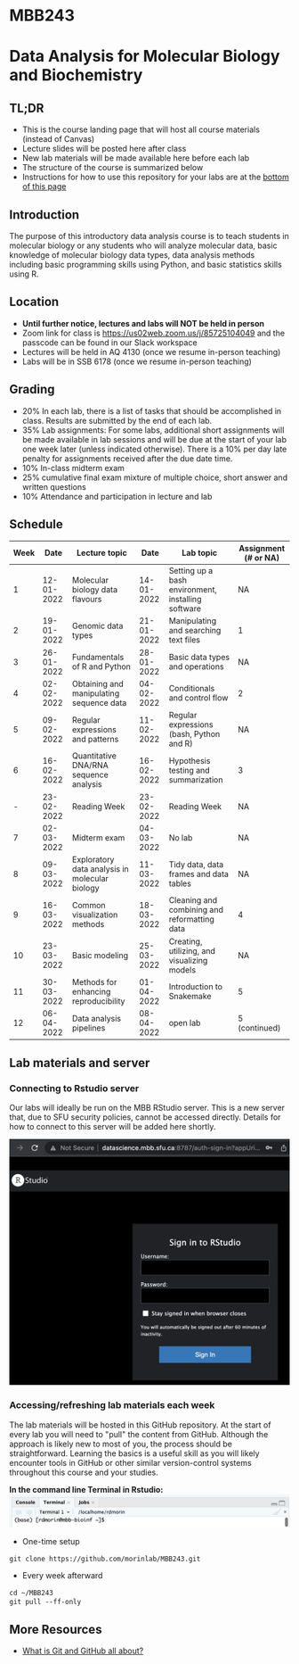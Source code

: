 # MBB243 
# Data Analysis for Molecular Biology and Biochemistry

## TL;DR

* This is the course landing page that will host all course materials (instead of Canvas)
* Lecture slides will be posted here after class
* New lab materials will be made available here before each lab
* The structure of the course is summarized below
* Instructions for how to use this repository for your labs are at the [bottom of this page](#Lab-materials-and-server)


## Introduction
The purpose of this introductory data analysis course is to teach students in molecular biology or any students who will analyze molecular data, basic knowledge of molecular biology data types, data analysis methods including basic programming skills using Python, and basic statistics skills using R.

## Location
* **Until further notice, lectures and labs will NOT be held in person**
* Zoom link for class is https://us02web.zoom.us/j/85725104049 and the passcode can be found in our Slack workspace
* Lectures will be held in AQ 4130 (once we resume in-person teaching)
* Labs will be in SSB 6178 (once we resume in-person teaching)

## Grading
* 20% In each lab, there is a list of tasks that should be accomplished in class. Results are submitted by the end of each lab. 
* 35% Lab assignments: For some labs, additional short assignments will be made available in lab sessions and will be due at the start of your lab one week later (unless indicated otherwise). There is a 10% per day late penalty for assignments received after the due date time. 
* 10% In-class midterm exam
* 25% cumulative final exam mixture of multiple choice, short answer and written questions
* 10% Attendance and participation in lecture and lab 

## Schedule

|Week|Date| Lecture topic     | Date| Lab topic | Assignment (# or NA) |
|--|------| ----------- | ------|----------- | ---|
|1|12-01-2022 | Molecular biology data flavours  | 14-01-2022 | Setting up a bash environment, installing software | NA |
|2|19-01-2022 | Genomic data types  | 21-01-2022 | Manipulating and searching text files | 1 |
|3|26-01-2022 | Fundamentals of R and Python | 28-01-2022| Basic data types and operations | NA |
|4|02-02-2022 | Obtaining and manipulating sequence data | 04-02-2022 | Conditionals and control flow | 2 |
|5|09-02-2022 | Regular expressions and patterns | 11-02-2022 | Regular expressions (bash, Python and R) | NA |
|6|16-02-2022 | Quantitative DNA/RNA sequence analysis | 16-02-2022 | Hypothesis testing and summarization | 3 |
|-|23-02-2022 | Reading Week| 23-02-2022| Reading Week | NA |
|7|02-03-2022 | Midterm exam | 04-03-2022 | No lab | NA |
|8|09-03-2022 | Exploratory data analysis in molecular biology | 11-03-2022 | Tidy data, data frames and data tables | NA |
|9|16-03-2022 | Common visualization methods | 18-03-2022 | Cleaning and combining and reformatting data | 4 |
|10|23-03-2022 | Basic modeling | 25-03-2022 | Creating, utilizing, and visualizing models | NA |
|11|30-03-2022 | Methods for enhancing reproducibility | 01-04-2022 | Introduction to Snakemake | 5 |
|12|06-04-2022 | Data analysis pipelines | 08-04-2022 | open lab | 5 (continued) |

## Lab materials and server

### Connecting to Rstudio server

Our labs will ideally be run on the MBB RStudio server. This is a new server that, due to SFU security policies, cannot be accessed directly. Details for how to connect to this server will be added here shortly.


![Login Page](images/rstudio_login.png)


### Accessing/refreshing lab materials each week

The lab materials will be hosted in this GitHub repository. At the start of every lab you will need to "pull" the content from GitHub. Although the approach is likely new to most of you, the process should be straightforward. Learning the basics is a useful skill as you will likely encounter tools in GitHub or other similar version-control systems throughout this course and your studies. 

**In the command line Terminal in Rstudio:**
![Terminal](images/rstudio_terminal.png)

* One-time setup
```
git clone https://github.com/morinlab/MBB243.git
```
* Every week afterward
```
cd ~/MBB243
git pull --ff-only
```

## More Resources
* [What is Git and GitHub all about?](https://www.educative.io/blog/git-github-tutorial-beginners)
